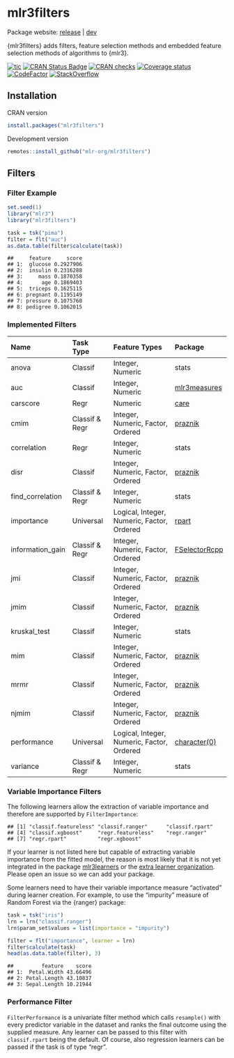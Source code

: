 
# mlr3filters

Package website: [release](https://mlr3filters.mlr-org.com/) |
[dev](https://mlr3filters.mlr-org.com/dev)

{mlr3filters} adds filters, feature selection methods and embedded
feature selection methods of algorithms to {mlr3}.

<!-- badges: start -->

[![tic](https://github.com/mlr-org/mlr3filters/workflows/tic/badge.svg?branch=master)](https://github.com/mlr-org/mlr3filters/actions)
[![CRAN Status
Badge](https://www.r-pkg.org/badges/version-ago/mlr3filters)](https://cran.r-project.org/package=mlr3filters)
[![CRAN
checks](https://cranchecks.info/badges/worst/mlr3filters)](https://cran.r-project.org/web/checks/check_results_mlr3filters.html)
[![Coverage
status](https://codecov.io/gh/mlr-org/mlr3filters/branch/master/graph/badge.svg)](https://codecov.io/github/mlr-org/mlr3filters?branch=master)
[![CodeFactor](https://www.codefactor.io/repository/github/mlr-org/mlr3filters/badge)](https://www.codefactor.io/repository/github/mlr-org/mlr3filters)
[![StackOverflow](https://img.shields.io/badge/stackoverflow-mlr3-orange.svg)](https://stackoverflow.com/questions/tagged/mlr3)
<!-- badges: end -->

## Installation

CRAN version

``` r
install.packages("mlr3filters")
```

Development version

``` r
remotes::install_github("mlr-org/mlr3filters")
```

## Filters

### Filter Example

``` r
set.seed(1)
library("mlr3")
library("mlr3filters")

task = tsk("pima")
filter = flt("auc")
as.data.table(filter$calculate(task))
```

    ##     feature     score
    ## 1:  glucose 0.2927906
    ## 2:  insulin 0.2316288
    ## 3:     mass 0.1870358
    ## 4:      age 0.1869403
    ## 5:  triceps 0.1625115
    ## 6: pregnant 0.1195149
    ## 7: pressure 0.1075760
    ## 8: pedigree 0.1062015

### Implemented Filters

| Name              | Task Type      | Feature Types                              | Package                                                           |
| :---------------- | :------------- | :----------------------------------------- | :---------------------------------------------------------------- |
| anova             | Classif        | Integer, Numeric                           | stats                                                             |
| auc               | Classif        | Integer, Numeric                           | [mlr3measures](https://cran.r-project.org/package=mlr3measures)   |
| carscore          | Regr           | Numeric                                    | [care](https://cran.r-project.org/package=care)                   |
| cmim              | Classif & Regr | Integer, Numeric, Factor, Ordered          | [praznik](https://cran.r-project.org/package=praznik)             |
| correlation       | Regr           | Integer, Numeric                           | stats                                                             |
| disr              | Classif        | Integer, Numeric, Factor, Ordered          | [praznik](https://cran.r-project.org/package=praznik)             |
| find\_correlation | Classif & Regr | Integer, Numeric                           | stats                                                             |
| importance        | Universal      | Logical, Integer, Numeric, Factor, Ordered | [rpart](https://cran.r-project.org/package=rpart)                 |
| information\_gain | Classif & Regr | Integer, Numeric, Factor, Ordered          | [FSelectorRcpp](https://cran.r-project.org/package=FSelectorRcpp) |
| jmi               | Classif        | Integer, Numeric, Factor, Ordered          | [praznik](https://cran.r-project.org/package=praznik)             |
| jmim              | Classif        | Integer, Numeric, Factor, Ordered          | [praznik](https://cran.r-project.org/package=praznik)             |
| kruskal\_test     | Classif        | Integer, Numeric                           | stats                                                             |
| mim               | Classif        | Integer, Numeric, Factor, Ordered          | [praznik](https://cran.r-project.org/package=praznik)             |
| mrmr              | Classif        | Integer, Numeric, Factor, Ordered          | [praznik](https://cran.r-project.org/package=praznik)             |
| njmim             | Classif        | Integer, Numeric, Factor, Ordered          | [praznik](https://cran.r-project.org/package=praznik)             |
| performance       | Universal      | Logical, Integer, Numeric, Factor, Ordered | [character(0)](https://cran.r-project.org/package=character\(0\)) |
| variance          | Classif & Regr | Integer, Numeric                           | stats                                                             |

### Variable Importance Filters

The following learners allow the extraction of variable importance and
therefore are supported by `FilterImportance`:

    ## [1] "classif.featureless" "classif.ranger"      "classif.rpart"      
    ## [4] "classif.xgboost"     "regr.featureless"    "regr.ranger"        
    ## [7] "regr.rpart"          "regr.xgboost"

If your learner is not listed here but capable of extracting variable
importance from the fitted model, the reason is most likely that it is
not yet integrated in the package
[mlr3learners](https://github.com/mlr-org/mlr3learners) or the [extra
learner organization](https://github.com/mlr3learners). Please open an
issue so we can add your package.

Some learners need to have their variable importance measure “activated”
during learner creation. For example, to use the “impurity” measure of
Random Forest via the {ranger} package:

``` r
task = tsk("iris")
lrn = lrn("classif.ranger")
lrn$param_set$values = list(importance = "impurity")

filter = flt("importance", learner = lrn)
filter$calculate(task)
head(as.data.table(filter), 3)
```

    ##         feature    score
    ## 1:  Petal.Width 43.66496
    ## 2: Petal.Length 43.10837
    ## 3: Sepal.Length 10.21944

### Performance Filter

`FilterPerformance` is a univariate filter method which calls
`resample()` with every predictor variable in the dataset and ranks the
final outcome using the supplied measure. Any learner can be passed to
this filter with `classif.rpart` being the default. Of course, also
regression learners can be passed if the task is of type “regr”.
